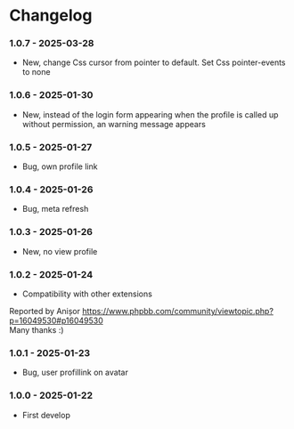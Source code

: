 # Changelog

### 1.0.7 - 2025-03-28
- New, change Css cursor from pointer to default. Set Css pointer-events to none

### 1.0.6 - 2025-01-30
- New, instead of the login form appearing when the profile is called up without permission, an warning message appears

### 1.0.5 - 2025-01-27
- Bug, own profile link

### 1.0.4 - 2025-01-26
- Bug, meta refresh

### 1.0.3 - 2025-01-26
- New, no view profile

### 1.0.2 - 2025-01-24
- Compatibility with other extensions

Reported by Anișor https://www.phpbb.com/community/viewtopic.php?p=16049530#p16049530   
Many thanks :) 

### 1.0.1 - 2025-01-23
- Bug, user profillink on avatar

### 1.0.0 - 2025-01-22
- First develop

